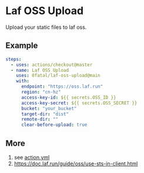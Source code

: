 # Laf OSS Upload
Upload your static files to laf oss.

## Example
```yaml
steps:
  - uses: actions/checkout@master
  - name: Laf OSS Upload
    uses: 0fatal/laf-oss-upload@main
    with:
      endpoint: "https://oss.laf.run"
      region: "cn-hz"
      access-key-id: ${{ secrets.OSS_ID }}
      access-key-secret: ${{ secrets.OSS_SECRET }}
      bucket: "your_bucket"
      target-dir: "dist"
      remote-dir: ""
      clear-before-upload: true
```

## More
1. see [action.yml](./action.yml)
2. https://doc.laf.run/guide/oss/use-sts-in-client.html
